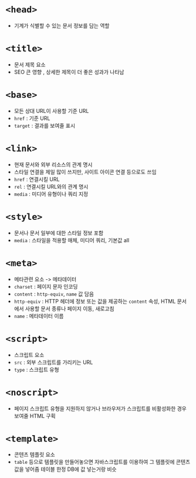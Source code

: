 # `<head>`
- 기계가 식별할 수 있는 문서 정보를 담는 역할
# `<title>`
- 문서 제목 요소
- SEO 큰 영향 , 상세한 제목이 더 좋은 성과가 나타남
# `<base>`
- 모든 상대 URL이 사용할 기준 URL
- `href` : 기준 URL
- `target` : 결과를 보여줄 표시
# `<link>`
- 현재 문서와 외부 리소스의 관계 명시
- 스타일 연결을 제일 많이 쓰지만, 사이트 아이콘 연결 등으로도 쓰임
- `href` : 연결시킬 URL
- `rel` : 연결시킬 URL와의 관계 명시
- `media` : 미디어 유형이나 쿼리 지정
# `<style>`
- 문서나 문서 일부에 대한 스타일 정보 포함
- `media` : 스타일을 적용할 매체, 미디어 쿼리, 기본값 all  
# `<meta>`
- 메타관련 요소 -> 메타데이터
- `charset` : 페이지 문자 인코딩
- `content` : `http-equiv`, `name` 값 담음
- `http-equiv` : HTTP 헤더에 정보 또는 값을 제공하는 `content` 속성, HTML 문서에서 사용할 문서 종류나 페이지 이동, 새로고침
- `name` : 메타데이터 이름
# `<script>`
- 스크립트 요소
- `src` : 외부 스크립트를 가리키는 URL
- `type` : 스크립트 유형
# `<noscript>`
- 페이지 스크립트 유형을 지원하지 않거나 브라우저가 스크립트를 비활성화한 경우 보여줄 HTML 구획
# `<template>` 
- 콘텐츠 템플릿 요소
- `table` 등으로 템플릿을 만들어놓으면 자바스크립트를 이용하여 그 템플릿에 콘텐츠값을 넣어줌 테이블 한정 DB에 값 넣는거랑 비슷
